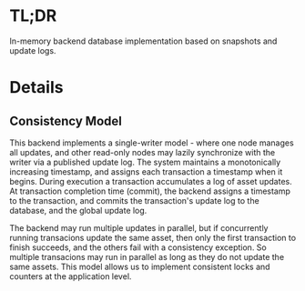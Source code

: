 # TL;DR

In-memory backend database implementation based on
snapshots and update logs.

# Details

## Consistency Model

This backend implements a single-writer model - where
one node manages all updates, and other read-only nodes
may lazily synchronize with the writer via a published update log.
The system maintains a monotonically increasing timestamp,
and assigns each
transaction a timestamp when it begins.
During execution a transaction accumulates a log of asset updates.
At transaction completion time (commit), the backend assigns a timestamp to the transaction, and commits the transaction's 
update log to the database, and the global update log.

The backend may run multiple updates in parallel, but if 
concurrently running transacions update the same asset,
then only the first transaction to finish succeeds, and the
others fail with a consistency exception.  So multiple transacions
may run in parallel as long as they do not update the same
assets.  This model allows us to implement consistent locks and counters at the application level.